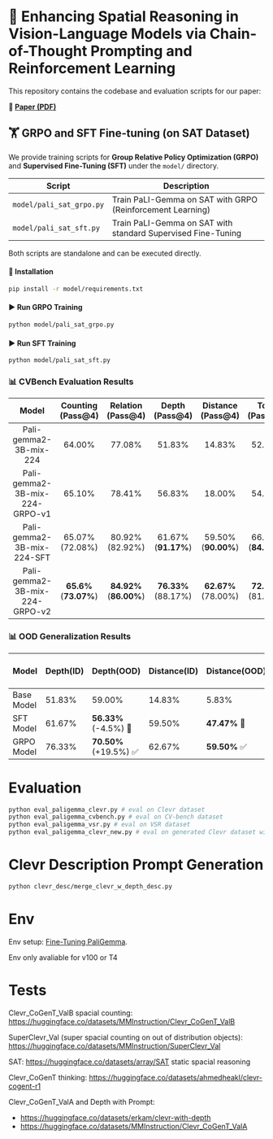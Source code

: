 # 🧠 Enhancing Spatial Reasoning in Vision-Language Models via Chain-of-Thought Prompting and Reinforcement Learning

This repository contains the codebase and evaluation scripts for our paper:

**📄 [Paper (PDF)](./paper.pdf)**  

## 🏋️ GRPO and SFT Fine-tuning (on SAT Dataset)

We provide training scripts for **Group Relative Policy Optimization (GRPO)** and **Supervised Fine-Tuning (SFT)** under the `model/` directory.

| Script | Description |
|--------|-------------|
| `model/pali_sat_grpo.py` | Train PaLI-Gemma on SAT with GRPO (Reinforcement Learning) |
| `model/pali_sat_sft.py`  | Train PaLI-Gemma on SAT with standard Supervised Fine-Tuning |

Both scripts are standalone and can be executed directly.
#### 🔧 Installation

```bash
pip install -r model/requirements.txt
```

#### ▶️ Run GRPO Training

```bash
python model/pali_sat_grpo.py
```
#### ▶️ Run SFT Training

```bash
python model/pali_sat_sft.py
```

  
### 📊 CVBench Evaluation Results
| Model                                 | Counting<br>(Pass@4) | Relation<br>(Pass@4) | Depth<br>(Pass@4) | Distance<br>(Pass@4) | Total<br>(Pass@4) |
|:-------------------------------------:|:---------------------:|:---------------------:|:------------------:|:---------------------:|:------------------:|
| Pali-gemma2-3B-mix-224                | 64.00%                | 77.08%                | 51.83%             | 14.83%                | 52.16%             |
| Pali-gemma2-3B-mix-224-GRPO-v1        | 65.10%                | 78.41%                | 56.83%             | 18.00%                | 54.77%             |
| Pali-gemma2-3B-mix-224-SFT            | 65.07% (72.08%)   | 80.92% (82.92%)   | 61.67% (**91.17%**) | 59.50% (**90.00%**)   | 66.79% (**84.22%**) |
| Pali-gemma2-3B-mix-224-GRPO-v2        | **65.6%** (**73.07%**) | **84.92%** (**86.00%**) | **76.33%** (88.17%) | **62.67%** (78.00%) | **72.38%** (81.31%) |

### 📊 OOD Generalization Results
| Model        | Depth(ID)| Depth(OOD)      | Distance(ID) | Distance(OOD)     | Distance ID-OOD Gap |
|--------------|------------|-------------------|----------------|---------------------|----------------------|
| Base Model   | 51.83%     | 59.00%             | 14.83%         | 5.83%               | -9.00%               |
| SFT Model    | 61.67%     | **56.33%** (-4.5%) 🔻 | 59.50%         | **47.47%** 🔻     | **12.03%** 🔻         |
| GRPO Model   | 76.33%     | **70.50%** (+19.5%) ✅ | 62.67%         | **59.50%** ✅     | **3.17%** ✅           |

# Evaluation
```bash
python eval_paligemma_clevr.py # eval on Clevr dataset
python eval_paligemma_cvbench.py # eval on CV-bench dataset
python eval_paligemma_vsr.py # eval on VSR dataset
python eval_paligemma_clevr_new.py # eval on generated Clevr dataset with prompts
```

# Clevr Description Prompt Generation
```bash
python clevr_desc/merge_clevr_w_depth_desc.py
```

# Env
Env setup: [Fine-Tuning PaliGemma](https://colab.research.google.com/github/google/generative-ai-docs/blob/main/site/en/gemma/docs/paligemma/fine-tuning-paligemma.ipynb).

Env only avaliable for v100 or T4

# Tests
Clevr_CoGenT_ValB spacial counting: https://huggingface.co/datasets/MMInstruction/Clevr_CoGenT_ValB

SuperClevr_Val (super spacial counting on out of distribution objects): https://huggingface.co/datasets/MMInstruction/SuperClevr_Val

SAT: https://huggingface.co/datasets/array/SAT static spacial reasoning

Clevr_CoGenT thinking: https://huggingface.co/datasets/ahmedheakl/clevr-cogent-r1

Clevr_CoGenT_ValA and Depth with Prompt:
- https://huggingface.co/datasets/erkam/clevr-with-depth
- https://huggingface.co/datasets/MMInstruction/Clevr_CoGenT_ValA


